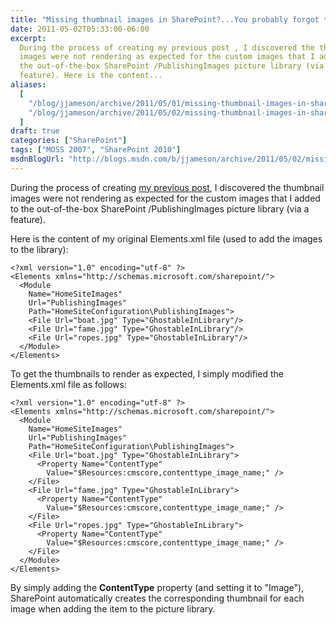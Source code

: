 ```yaml
---
title: "Missing thumbnail images in SharePoint?...You probably forgot to specify the \"ContentType\" property"
date: 2011-05-02T05:33:00-06:00
excerpt:
  During the process of creating my previous post , I discovered the thumbnail
  images were not rendering as expected for the custom images that I added to
  the out-of-the-box SharePoint /PublishingImages picture library (via a
  feature). Here is the content...
aliases:
  [
    "/blog/jjameson/archive/2011/05/01/missing-thumbnail-images-in-sharepoint-you-probably-forgot-to-specify-the-quot-contenttype-quot-property.aspx",
    "/blog/jjameson/archive/2011/05/02/missing-thumbnail-images-in-sharepoint-you-probably-forgot-to-specify-the-quot-contenttype-quot-property.aspx",
  ]
draft: true
categories: ["SharePoint"]
tags: ["MOSS 2007", "SharePoint 2010"]
msdnBlogUrl: "http://blogs.msdn.com/b/jjameson/archive/2011/05/02/missing-thumbnail-images-in-sharepoint-you-probably-forgot-to-specify-the-quot-contenttype-quot-property.aspx"
---
```


During the process of creating
[my previous post](/blog/jjameson/2011/05/02/web-standards-design-with-sharepoint-part-6),
I discovered the thumbnail images were not rendering as expected for the custom
images that I added to the out-of-the-box SharePoint /PublishingImages picture
library (via a feature).

Here is the content of my original Elements.xml file (used to add the images to
the library):

```
<?xml version="1.0" encoding="utf-8" ?>
<Elements xmlns="http://schemas.microsoft.com/sharepoint/">
  <Module
    Name="HomeSiteImages"
    Url="PublishingImages"
    Path="HomeSiteConfiguration\PublishingImages">
    <File Url="boat.jpg" Type="GhostableInLibrary"/>
    <File Url="fame.jpg" Type="GhostableInLibrary"/>
    <File Url="ropes.jpg" Type="GhostableInLibrary"/>
  </Module>
</Elements>
```

To get the thumbnails to render as expected, I simply modified the Elements.xml
file as follows:

```
<?xml version="1.0" encoding="utf-8" ?>
<Elements xmlns="http://schemas.microsoft.com/sharepoint/">
  <Module
    Name="HomeSiteImages"
    Url="PublishingImages"
    Path="HomeSiteConfiguration\PublishingImages">
    <File Url="boat.jpg" Type="GhostableInLibrary">
      <Property Name="ContentType"
        Value="$Resources:cmscore,contenttype_image_name;" />
    </File>
    <File Url="fame.jpg" Type="GhostableInLibrary">
      <Property Name="ContentType"
        Value="$Resources:cmscore,contenttype_image_name;" />
    </File>
    <File Url="ropes.jpg" Type="GhostableInLibrary">
      <Property Name="ContentType"
        Value="$Resources:cmscore,contenttype_image_name;" />
    </File>
  </Module>
</Elements>
```

By simply adding the **ContentType** property (and setting it to "Image"),
SharePoint automatically creates the corresponding thumbnail for each image when
adding the item to the picture library.
